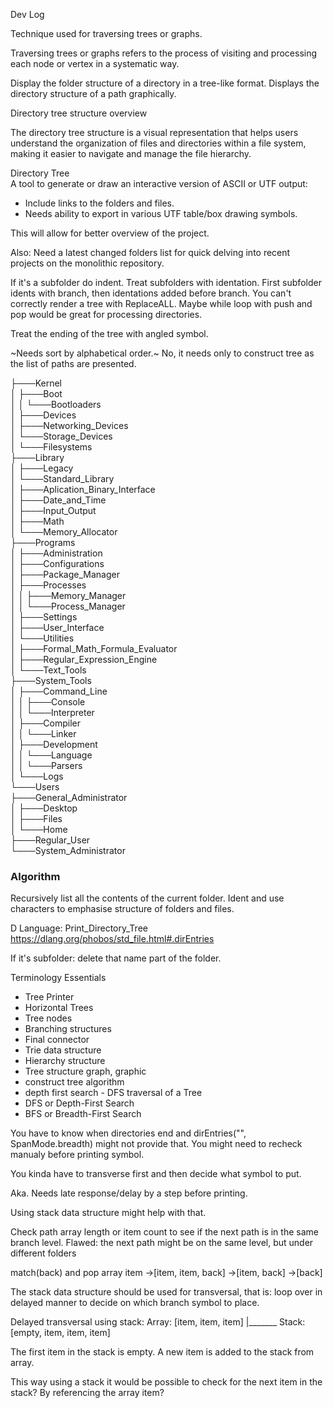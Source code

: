 Dev Log

Technique used for traversing trees or graphs.

Traversing trees or graphs refers to the process of visiting and processing each node or vertex in a systematic way. 

Display the folder structure of a directory in a tree-like format.
Displays the directory structure of a path graphically.

Directory tree structure overview

The directory tree structure is a visual representation that helps users understand the organization of files and directories 
within a file system, making it easier to navigate and manage the file hierarchy. 

Directory Tree  
A tool to generate or draw an interactive version of ASCII or UTF output:  
* Include links to the folders and files.
* Needs ability to export in various UTF table/box drawing symbols.
  
This will allow for better overview of the project.  

Also: Need a latest changed folders list for quick delving into recent projects on the monolithic repository.

If it's a subfolder do indent.
Treat subfolders with identation.
First subfolder idents with branch, then identations added before branch.
You can't correctly render a tree with ReplaceALL.
Maybe while loop with push and pop would be great for processing directories.

Treat the ending of the tree with angled symbol.

~Needs sort by alphabetical order.~ No, it needs only to construct tree as the list of paths are presented.


├───Kernel  
│   ├───Boot  
│   │   └───Bootloaders  
│   ├───Devices  
│   ├───Networking_Devices  
│   └───Storage_Devices  
│       └───Filesystems  
├───Library  
│   ├───Legacy  
│   └───Standard_Library  
│       ├───Aplication_Binary_Interface  
│       ├───Date_and_Time  
│       ├───Input_Output  
│       ├───Math  
│       └───Memory_Allocator  
├───Programs  
│   ├───Administration  
│   ├───Configurations  
│   ├───Package_Manager  
│   ├───Processes  
│   │   ├───Memory_Manager  
│   │   └───Process_Manager  
│   ├───Settings  
│   ├───User_Interface  
│   └───Utilities  
│       ├───Formal_Math_Formula_Evaluator  
│       ├───Regular_Expression_Engine  
│       └───Text_Tools  
├───System_Tools  
│   ├───Command_Line  
│   │   ├───Console  
│   │   └───Interpreter  
│   ├───Compiler  
│   │   └───Linker  
│   ├───Development  
│   │   └───Language  
│   │       └───Parsers  
│   └───Logs  
└───Users  
    ├───General_Administrator  
    │   ├───Desktop  
    │   ├───Files  
    │   └───Home  
    ├───Regular_User  
    └───System_Administrator  

### Algorithm

Recursively list all the contents of the current folder.
Ident and use characters to emphasise structure of folders and files.

D Language: Print_Directory_Tree
https://dlang.org/phobos/std_file.html#.dirEntries

If it's subfolder: delete that name part of the folder. 



Terminology Essentials
* Tree Printer
* Horizontal Trees
* Tree nodes
* Branching structures
* Final connector
* Trie data structure
* Hierarchy structure
* Tree structure graph, graphic
* construct tree algorithm
* depth first search - DFS traversal of a Tree
* DFS or Depth-First Search
* BFS or Breadth-First Search

You have to know when directories end and dirEntries("", SpanMode.breadth) might not provide that.
You might need to recheck manualy before printing symbol.

You kinda have to transverse first and then decide what symbol to put.

Aka. Needs late response/delay by a step before printing.

Using stack data structure might help with that.

Check path array length or item count to see if the next path is in the same branch level. 
Flawed: the next path might be on the same level, but under different folders

match(back) and pop array item
->[item, item, back]
->[item, back]
->[back]

The stack data structure should be used for transversal, that is: loop over in delayed manner to decide on which branch symbol to place.


Delayed transversal using stack:
Array: [item, item, item]
		|_______
Stack: [empty, item, item, item]

The first item in the stack is empty.
A new item is added to the stack from array.

This way using a stack it would be possible to check for the next item in the stack?
By referencing the array item?
